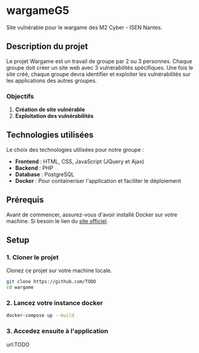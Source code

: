 # wargameG5
Site vulnérable pour le wargame des M2 Cyber - ISEN Nantes.


## Description du projet

Le projet Wargame est un travail de groupe par 2 ou 3 personnes. Chaque groupe doit créer un site web avec 3 vulnérabilités spécifiques. 
Une fois le site créé, chaque groupe devra identifier et exploiter les vulnérabilités sur les applications des autres groupes.

### Objectifs
1. **Création de site vulnérable** 
2. **Exploitation des vulnérabilités** 

## Technologies utilisées

Le choix des technologies utilisées pour notre groupe : 

- **Frontend** : HTML, CSS, JavaScript (JQuery et Ajax)
- **Backend** : PHP
- **Database** : PostgreSQL
- **Docker** : Pour containeriser l'application et faciliter le déploiement


## Prérequis

Avant de commencer, assurez-vous d'avoir installé Docker sur votre machine. Si besoin le lien du [site officiel](https://www.docker.com/get-started).

## Setup 

### 1. Cloner le projet

Clonez ce projet sur votre machine locale.

```bash
git clone https://github.com/TODO
cd wargame
```

### 2. Lancez votre instance docker

```bash
docker-compose up --build

```

### 3. Accedez ensuite à l'application

url:TODO